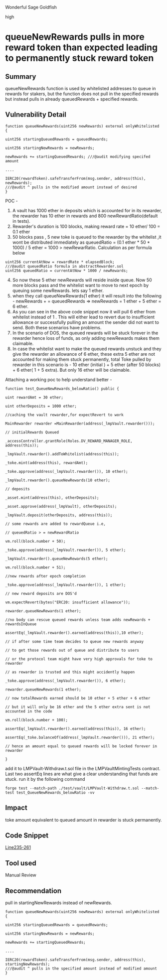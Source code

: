 Wonderful Sage Goldfish

high

# queueNewRewards pulls in more reward token than expected leading to permanently stuck reward token
## Summary
queueNewRewards function is used by whitelisted addresses to queue in rewards for stakers, but the function does not pull in the specified rewards but instead pulls in already queuedRewards + specified rewards. 

## Vulnerability Detail
```solidity
function queueNewRewards(uint256 newRewards) external onlyWhitelisted {

uint256 startingQueuedRewards = queuedRewards;

uint256 startingNewRewards = newRewards;

newRewards += startingQueuedRewards; ///@audit modifying specifed amount

....

IERC20(rewardToken).safeTransferFrom(msg.sender, address(this), newRewards);
///@audit ^ pulls in the modified amount instead of desired
}
```

POC - 
1. A vault has 1000 ether in deposits which is accounted for in its rewarder, the rewarder has 10 ether in rewards and 800 newRewardRatio(default in tests).
2. Rewarder's duration is 100 blocks, making reward rate = 10 ether/ 100 = 0.1 ether 
3. 50 blocks pass , 5 new toke is queued to the rewarder by the whitelist ,it wont be distributed immediately as queuedRatio = (0.1 ether \* 50 \* 1000)  / 5 ether = 1000 > newRewarRatio. Calculation as per formula below
```solidity
uint256 currentAtNow = rewardRate * elapsedBlock;
///@audit queuedRatio formula in abstractRewarder.sol
uint256 queuedRatio = currentAtNow * 1000 / newRewards;
```
4. So now these 5 ether newRewards will reside inside queue. Now 50 more blocks pass and the whitelist want to move to next epoch by queuing some newRewards. lets say 1 ether.
5. when they call queueNewRewards(1 ether) it will result into the following -
		newRewards + = queuedRewards => newRewards = 1 ether + 5 ether = 6 ether.
6. As you can see in  the above code snippet now it will pull 6 ether from whitelist instead of 1 . This will either lead to revert due to insufficient allowance or successfully pulling an amount the sender did not want to send. Both these scenarios have problems. 
7. In the scenario of DOS, the queued rewards will be stuck forever in the rewarder hence loss of funds, as only adding newRewards makes them claimable. 
8. In case the whitelist want to make the queued rewards unstuck and they give the rewarder an allowance of 6 ether, these extra 5 ether are not accounted for making them stuck permanently, 
	total Toke pulled by rewarder in this scenario is -
	10 ether (initial ) + 5 ether (after 50 blocks) + 6 ether( 1 + 5 extra). But only 16 ether will be claimable.

Attaching a working poc to help understand better - 
```solidity
function test_QueueNewRewards_belowRatio() public {

uint rewardAmt = 30 ether;

uint otherDeposits = 1000 ether;

//caching the vault rewarder,for expectRevert to work

MainRewarder rewarder =MainRewarder(address(_lmpVault.rewarder()));

// initialRewards Queued

_accessController.grantRole(Roles.DV_REWARD_MANAGER_ROLE, address(this));

_lmpVault.rewarder().addToWhitelist(address(this));

_toke.mint(address(this), rewardAmt);

_toke.approve(address(_lmpVault.rewarder()), 10 ether);

_lmpVault.rewarder().queueNewRewards(10 ether);

// deposits

_asset.mint(address(this), otherDeposits);

_asset.approve(address(_lmpVault), otherDeposits);

_lmpVault.deposit(otherDeposits, address(this));

// some rewards are added to rewardQueue i.e,

// queuedRatio > = newRewardRatio

vm.roll(block.number + 50);

_toke.approve(address(_lmpVault.rewarder()), 5 ether);

_lmpVault.rewarder().queueNewRewards(5 ether);

vm.roll(block.number + 51);

//new rewards after epoch completion

_toke.approve(address(_lmpVault.rewarder()), 1 ether);

// new reward deposits are DOS'd

vm.expectRevert(bytes("ERC20: insufficient allowance"));

rewarder.queueNewRewards(1 ether);

//no body can rescue queued rewards unless team adds newRewards + rewardsInQueue

assertEq(_lmpVault.rewarder().earned(address(this)),10 ether);

// if after some time team decides to queue new rewards anyway

// to get those rewards out of queue and distribute to users

// or the protocol team might have very high approvals for toke to rewarder

// as rewarder is trusted and this might accidently happen

_toke.approve(address(_lmpVault.rewarder()), 6 ether);

rewarder.queueNewRewards(1 ether);

// now totalRewards earned should be 10 ether + 5 ether + 6 ether

// but it will only be 16 ether and the 5 ether extra sent is not accounted in the code

vm.roll(block.number + 100);

assertEq(_lmpVault.rewarder().earned(address(this)), 16 ether);

assertEq(_toke.balanceOf(address(_lmpVault.rewarder())), 21 ether);

// hence an amount equal to queued rewards will be locked forever in rewarder

}
```
add it to LMPVault-Withdraw.t.sol file in the LMPVaultMintingTests contract. Last two assertEq lines are what give a clear understanding that funds are stuck. run it by the following command 
```solidity
forge test --match-path ./test/vault/LMPVault-Withdraw.t.sol --match-test test_QueueNewRewards_belowRatio -vv
```
## Impact

toke amount equivalent to queued amount in rewarder is stuck permanently.

## Code Snippet

[Line235-261](https://github.com/sherlock-audit/2023-06-tokemak/blob/5d8e902ce33981a6506b1b5fb979a084602c6c9a/v2-core-audit-2023-07-14/src/rewarders/AbstractRewarder.sol#L235-L261)
## Tool used

Manual Review

## Recommendation

pull in startingNewRewards instead of newRewards.
```solidity
function queueNewRewards(uint256 newRewards) external onlyWhitelisted {

uint256 startingQueuedRewards = queuedRewards;

uint256 startingNewRewards = newRewards;

newRewards += startingQueuedRewards;

....

IERC20(rewardToken).safeTransferFrom(msg.sender, address(this), startingNewRewards);
///@audit ^ pulls in the specified amount instead of modified amount
}
```